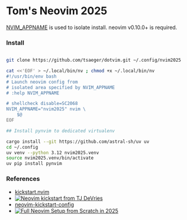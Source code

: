 # Tom's Neovim 2025

[NVIM_APPNAME](https://neovim.io/doc/user/starting.html#%24NVIM_APPNAME) is used to isolate install.
neovim v0.10.0+ is required.

### Install

```bash

git clone https://github.com/tsaeger/dotvim.git ~/.config/nvim2025

cat <<'EOF' > ~/.local/bin/nv ; chmod +x ~/.local/bin/nv
#!/usr/bin/env bash
# Launch neovim config from
# isolated area specified by NVIM_APPNAME
# :help NVIM_APPNAME

# shellcheck disable=SC2068
NVIM_APPNAME="nvim2025" nvim \
    $@
EOF

## Install pynvim to dedicated virtualenv

cargo install --git https://github.com/astral-sh/uv uv
cd ~/.config
uv venv --python 3.12 nvim2025.venv
source nvim2025.venv/bin/activate
uv pip install pynvim

```

### References

- [kickstart.nvim](https://github.com/nvim-lua/kickstart.nvim)
- [![Neovim kickstart from TJ DeVries](https://img.youtube.com/vi/m8C0Cq9Uv9o/0.jpg)](https://youtu.be/m8C0Cq9Uv9o)
- [neovim-kickstart-config](https://github.com/hendrikmi/neovim-kickstart-config)
- [![Full Neovim Setup from Scratch in 2025](https://img.youtube.com/vi/KYDG3AHgYEs/0.jpg)](https://youtu.be/KYDG3AHgYEs?si=I71UjuoQg2fHLGyu)

